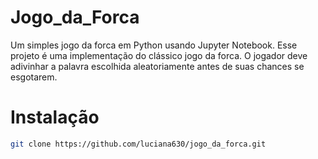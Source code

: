 # Jogo_da_Forca
Um simples jogo da forca em Python usando Jupyter Notebook.
Esse projeto é uma implementação do clássico jogo da forca. O jogador deve adivinhar a palavra escolhida aleatoriamente antes de suas chances se esgotarem.
# Instalação
```bash
git clone https://github.com/luciana630/jogo_da_forca.git
